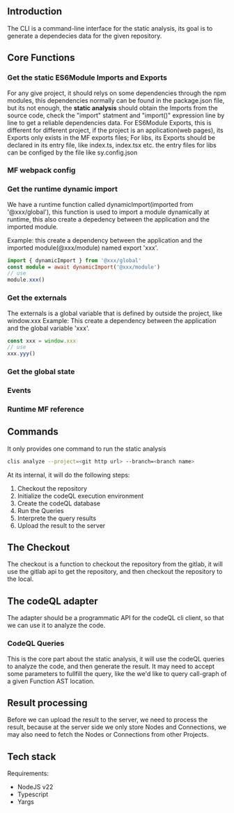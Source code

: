 ## Introduction
The CLI is a command-line interface for the static analysis, its goal is to generate a dependecies data for the given repository.

## Core Functions

### Get the static ES6Module Imports and Exports

For any give project, it should relys on some dependencies through the npm modules, this dependencies normally can be found in the package.json file,
but its not enough, the **static analysis** should obtain the Imports from the source code, check the "import" statment and "import()" expression line by line
to get a reliable dependencies data.
For ES6Module Exports, this is different for different project, if the project is an application(web pages), its Exports only exists in the MF exports files; 
For libs, its Exports should be declared in its entry file, like index.ts, index.tsx etc. the entry files for libs can be configed by the file like sy.config.json

### MF webpack config

### Get the runtime dynamic import
We have a runtime function called dynamicImport(imported from '@xxx/global'), this function is used to import a module dynamically at runtime, this also create a depedency between the application and the
imported module.

Example:
this create a dependency between the application and the imported module(@xxx/module) named export 'xxx'.
```ts
import { dynamicImport } from '@xxx/global'
const module = await dynamicImport('@xxx/module')
// use
module.xxx()
```

### Get the externals
The externals is a global variable that is defined by outside the project, like window.xxx
Example:
This create a dependency between the application and the global variable 'xxx'.
```ts
const xxx = window.xxx
// use
xxx.yyy()
```

### Get the global state

### Events

### Runtime MF reference


## Commands
It only provides one command to run the static analysis

```bash
clis analyze --project=<git http url> --branch=<branch name>
```
At its internal, it will do the following steps:
1. Checkout the repository
2. Initialize the codeQL execution environment
3. Create the codeQL database
4. Run the Queries
5. Interprete the query results
6. Upload the result to the server

## The Checkout
The checkout is a function to checkout the repository from the gitlab, it will use the gitlab api to get the repository, and then checkout the repository to the local.

## The codeQL adapter
The adapter should be a programmatic API for the codeQL cli client, so that we can use it to analyze the code.

### CodeQL Queries
This is the core part about the static analysis, it will use the codeQL queries to analyze the code, and then generate the result.
It may need to accept some parameters to fullfill the query, like the we'd like to query call-graph of a given Function AST location.

## Result processing
Before we can upload the result to the server, we need to process the result, because at the server side we only store Nodes and Connections, we may also need to fetch the Nodes or Connections from other Projects.


## Tech stack
Requirements:
- NodeJS v22
- Typescript
- Yargs